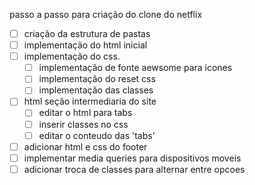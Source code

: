 passo a passo para criação do clone do netflix

- [ ] criação da estrutura de pastas
- [ ] implementação do html inicial
- [ ] implementação do css.
  - [ ] implementação de fonte aewsome para icones
  - [ ] implementação do reset css
  - [ ] implementação das classes
- [ ] html seção intermediaria do site
  - [ ] editar o html para tabs
  - [ ] inserir classes no css
  - [ ] editar o conteudo das 'tabs'  
- [ ] adicionar html e css do footer
- [ ] implementar media queries para dispositivos moveis
- [ ] adicionar troca de classes para alternar entre opcoes
